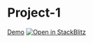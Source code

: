 # Project-1
[Demo](https://thedagost.github.io/Project-1/)
[![Open in StackBlitz](https://developer.stackblitz.com/img/open_in_stackblitz.svg)](https://stackblitz.com/github/TheDagost/Project-1)